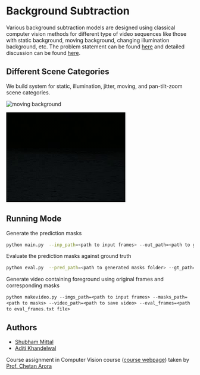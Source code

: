 # Background Subtraction

Various background subtraction models are designed using classical computer vision methods for different type of video sequences like those with static background, moving background, changing illumination background, etc. The problem statement can be found [here](./Assignment_1.pdf) and detailed discussion can be found [here](./Report.pdf).

## Different Scene Categories

We build system for static, illumination, jitter, moving, and pan-tilt-zoom scene categories. 

![moving background](./gifs/moving_bg.gif)

![moving_bg_gt](./gifs/moving_bg_gt.gif)

## Running Mode

Generate the prediction masks

```bash
python main.py  --inp_path=<path to input frames> --out_path=<path to generated masks> --eval_frames=<path to eval_frames.txt file> --category="<b/i/j/m/p>"
```

Evaluate the prediction masks against ground truth

```bash
python eval.py  --pred_path=<path to generated masks folder> --gt_path=<path to groundtruth masks folder>
```

Generate video containing foreground using original frames and corresponding masks

```
python makevideo.py --imgs_path=<path to input frames> --masks_path=<path to masks> --video_path=<path to save video> --eval_frames=<path to eval_frames.txt file> 
```

## Authors

- [Shubham Mittal](https://www.linkedin.com/in/shubham-mittal-6a8644165/)
- [Aditi Khandelwal](https://www.linkedin.com/in/aditi-khandelwal-991b1b19b/)

Course assignment in Computer Vision course ([course webpage](https://www.cse.iitd.ac.in/~chetan/teaching/col780-2020.html)) taken by [Prof. Chetan Arora](https://www.cse.iitd.ac.in/~chetan)

